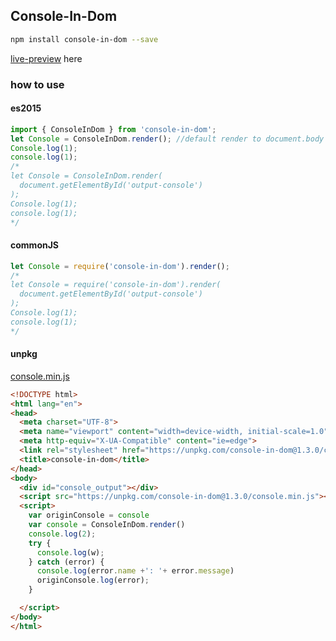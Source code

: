 ## Console-In-Dom
``` bash
npm install console-in-dom --save
```
[live-preview](https://reysun.github.io/console-in-dom/) here

### how to use
#### es2015
``` javascript
import { ConsoleInDom } from 'console-in-dom';
let Console = ConsoleInDom.render(); //default render to document.body
Console.log(1);
console.log(1);
/*
let Console = ConsoleInDom.render(
  document.getElementById('output-console')
);
Console.log(1);
console.log(1);
*/
```

#### commonJS
``` javascript
let Console = require('console-in-dom').render();
/*
let Console = require('console-in-dom').render(
  document.getElementById('output-console')
);
Console.log(1);
console.log(1);
*/
```

#### unpkg
[console.min.js](https://unpkg.com/console-in-dom@1.3.0/console.min.js)
``` html
<!DOCTYPE html>
<html lang="en">
<head>
  <meta charset="UTF-8">
  <meta name="viewport" content="width=device-width, initial-scale=1.0">
  <meta http-equiv="X-UA-Compatible" content="ie=edge">
  <link rel="stylesheet" href="https://unpkg.com/console-in-dom@1.3.0/console.css">
  <title>console-in-dom</title>
</head>
<body>
  <div id="console_output"></div>
  <script src="https://unpkg.com/console-in-dom@1.3.0/console.min.js"></script>
  <script>
    var originConsole = console
    var console = ConsoleInDom.render()
    console.log(2);
    try {
      console.log(w);
    } catch (error) {
      console.log(error.name +': '+ error.message)
      originConsole.log(error);
    }

  </script>
</body>
</html>
```